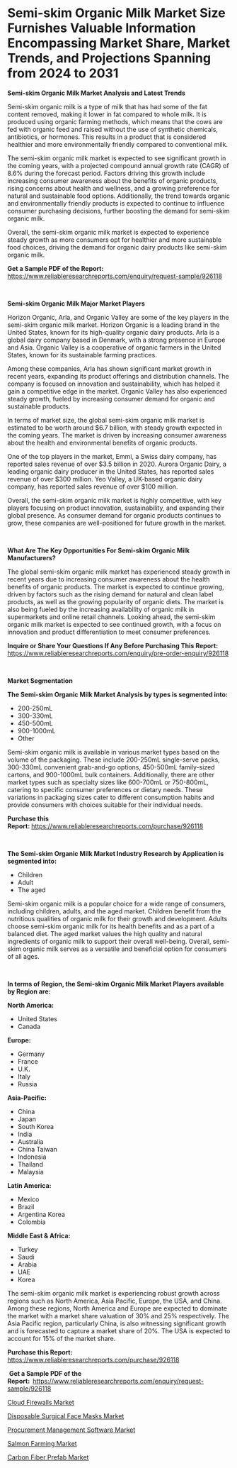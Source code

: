 <p><h1>Semi-skim Organic Milk Market Size Furnishes Valuable Information Encompassing Market Share, Market Trends, and Projections Spanning from 2024 to 2031</h1></p><p><strong>Semi-skim Organic Milk Market Analysis and Latest Trends</strong></p>
<p><p>Semi-skim organic milk is a type of milk that has had some of the fat content removed, making it lower in fat compared to whole milk. It is produced using organic farming methods, which means that the cows are fed with organic feed and raised without the use of synthetic chemicals, antibiotics, or hormones. This results in a product that is considered healthier and more environmentally friendly compared to conventional milk.</p><p>The semi-skim organic milk market is expected to see significant growth in the coming years, with a projected compound annual growth rate (CAGR) of 8.6% during the forecast period. Factors driving this growth include increasing consumer awareness about the benefits of organic products, rising concerns about health and wellness, and a growing preference for natural and sustainable food options. Additionally, the trend towards organic and environmentally friendly products is expected to continue to influence consumer purchasing decisions, further boosting the demand for semi-skim organic milk.</p><p>Overall, the semi-skim organic milk market is expected to experience steady growth as more consumers opt for healthier and more sustainable food choices, driving the demand for organic dairy products like semi-skim organic milk.</p></p>
<p><strong>Get a Sample PDF of the Report:&nbsp;</strong> <a href="https://www.reliableresearchreports.com/enquiry/request-sample/926118">https://www.reliableresearchreports.com/enquiry/request-sample/926118</a></p>
<p>&nbsp;</p>
<p><strong>Semi-skim Organic Milk Major Market Players</strong></p>
<p><p>Horizon Organic, Arla, and Organic Valley are some of the key players in the semi-skim organic milk market. Horizon Organic is a leading brand in the United States, known for its high-quality organic dairy products. Arla is a global dairy company based in Denmark, with a strong presence in Europe and Asia. Organic Valley is a cooperative of organic farmers in the United States, known for its sustainable farming practices.</p><p>Among these companies, Arla has shown significant market growth in recent years, expanding its product offerings and distribution channels. The company is focused on innovation and sustainability, which has helped it gain a competitive edge in the market. Organic Valley has also experienced steady growth, fueled by increasing consumer demand for organic and sustainable products.</p><p>In terms of market size, the global semi-skim organic milk market is estimated to be worth around $6.7 billion, with steady growth expected in the coming years. The market is driven by increasing consumer awareness about the health and environmental benefits of organic products.</p><p>One of the top players in the market, Emmi, a Swiss dairy company, has reported sales revenue of over $3.5 billion in 2020. Aurora Organic Dairy, a leading organic dairy producer in the United States, has reported sales revenue of over $300 million. Yeo Valley, a UK-based organic dairy company, has reported sales revenue of over $100 million.</p><p>Overall, the semi-skim organic milk market is highly competitive, with key players focusing on product innovation, sustainability, and expanding their global presence. As consumer demand for organic products continues to grow, these companies are well-positioned for future growth in the market.</p></p>
<p>&nbsp;</p>
<p><strong>What Are The Key Opportunities For Semi-skim Organic Milk Manufacturers?</strong></p>
<p><p>The global semi-skim organic milk market has experienced steady growth in recent years due to increasing consumer awareness about the health benefits of organic products. The market is expected to continue growing, driven by factors such as the rising demand for natural and clean label products, as well as the growing popularity of organic diets. The market is also being fueled by the increasing availability of organic milk in supermarkets and online retail channels. Looking ahead, the semi-skim organic milk market is expected to see continued growth, with a focus on innovation and product differentiation to meet consumer preferences.</p></p>
<p><strong>Inquire or Share Your Questions If Any Before Purchasing This Report:</strong> <a href="https://www.reliableresearchreports.com/enquiry/pre-order-enquiry/926118">https://www.reliableresearchreports.com/enquiry/pre-order-enquiry/926118</a></p>
<p>&nbsp;</p>
<p><strong>Market Segmentation</strong></p>
<p><strong>The Semi-skim Organic Milk Market Analysis by types is segmented into:</strong></p>
<p><ul><li>200-250mL</li><li>300-330mL</li><li>450-500mL</li><li>900-1000mL</li><li>Other</li></ul></p>
<p><p>Semi-skim organic milk is available in various market types based on the volume of the packaging. These include 200-250mL single-serve packs, 300-330mL convenient grab-and-go options, 450-500mL family-sized cartons, and 900-1000mL bulk containers. Additionally, there are other market types such as specialty sizes like 600-700mL or 750-800mL, catering to specific consumer preferences or dietary needs. These variations in packaging sizes cater to different consumption habits and provide consumers with choices suitable for their individual needs.</p></p>
<p><strong>Purchase this Report:&nbsp;</strong><a href="https://www.reliableresearchreports.com/purchase/926118">https://www.reliableresearchreports.com/purchase/926118</a></p>
<p>&nbsp;</p>
<p><strong>The Semi-skim Organic Milk Market Industry Research by Application is segmented into:</strong></p>
<p><ul><li>Children</li><li>Adult</li><li>The aged</li></ul></p>
<p><p>Semi-skim organic milk is a popular choice for a wide range of consumers, including children, adults, and the aged market. Children benefit from the nutritious qualities of organic milk for their growth and development. Adults choose semi-skim organic milk for its health benefits and as a part of a balanced diet. The aged market values the high quality and natural ingredients of organic milk to support their overall well-being. Overall, semi-skim organic milk serves as a versatile and beneficial option for consumers of all ages.</p></p>
<p>&nbsp;</p>
<p><strong>In terms of Region, the Semi-skim Organic Milk Market Players available by Region are:</strong></p>
<p>
    <p> <strong> North America: </strong>
        <ul>
            <li>United States</li>
            <li>Canada</li>
        </ul>
        </p> 
    <p> <strong> Europe: </strong>
        <ul>
            <li>Germany</li>
            <li>France</li>
            <li>U.K.</li>
            <li>Italy</li>
            <li>Russia</li>
        </ul>
        </p> 
    <p> <strong> Asia-Pacific: </strong>
        <ul>
            <li>China</li>
            <li>Japan</li>
            <li>South Korea</li>
            <li>India</li>
            <li>Australia</li>
            <li>China Taiwan</li>
            <li>Indonesia</li>
            <li>Thailand</li>
            <li>Malaysia</li>
        </ul>
        </p> 
    <p> <strong> Latin America: </strong>
        <ul>
            <li>Mexico</li>
            <li>Brazil</li>
            <li>Argentina Korea</li>
            <li>Colombia</li>
        </ul>
        </p> 
    <p> <strong> Middle East & Africa: </strong>
        <ul>
            <li>Turkey</li>
            <li>Saudi</li>
            <li>Arabia</li>
            <li>UAE</li>
            <li>Korea</li>
        </ul>
    </p>
    </p>
<p><p>The semi-skim organic milk market is experiencing robust growth across regions such as North America, Asia Pacific, Europe, the USA, and China. Among these regions, North America and Europe are expected to dominate the market with a market share valuation of 30% and 25% respectively. The Asia Pacific region, particularly China, is also witnessing significant growth and is forecasted to capture a market share of 20%. The USA is expected to account for 15% of the market share.</p></p>
<p><strong>Purchase this Report: </strong><a href="https://www.reliableresearchreports.com/purchase/926118">https://www.reliableresearchreports.com/purchase/926118</a></p>
<p>&nbsp;<strong>Get a Sample PDF of the Report:&nbsp;&nbsp;</strong><a href="https://www.reliableresearchreports.com/enquiry/request-sample/926118">https://www.reliableresearchreports.com/enquiry/request-sample/926118</a></p>
<p><strong></strong></p>
<p><p><a href="https://medium.com/@jerryobrien756/cloud-firewalls-market-outlook-industry-overview-and-forecast-2024-to-2031-c166b768c060">Cloud Firewalls Market</a></p><p><a href="https://issuu.com/reportprime-2/docs/disposable-surgical-face-masks-market-size-2030.pp">Disposable Surgical Face Masks Market</a></p><p><a href="https://medium.com/@jerryobrien756/procurement-management-software-market-competitive-analysis-market-trends-and-forecast-to-2031-5097495fc564">Procurement Management Software Market</a></p><p><a href="https://medium.com/@ericahahn435/decoding-salmon-farming-market-metrics-market-share-trends-and-growth-patterns-ef4abb242a55">Salmon Farming Market</a></p><p><a href="https://issuu.com/reportprime-2/docs/carbon-fiber-prefab-market-size-2030.pptx">Carbon Fiber Prefab Market</a></p></p>